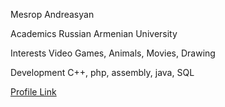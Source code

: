Mesrop Andreasyan

Academics
Russian Armenian University

Interests
Video Games, Animals, Movies, Drawing

Development
C++, php, assembly, java, SQL

[Profile Link](https://github.com/mesropandreasyan)
